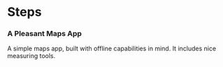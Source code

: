 # Steps
### A Pleasant Maps App

A simple maps app, built with offline capabilities in mind. It includes nice measuring tools.

